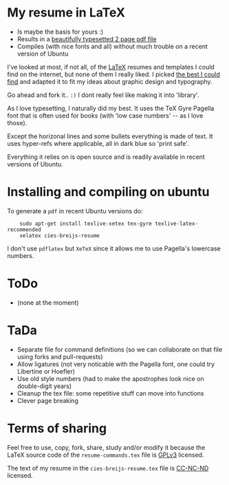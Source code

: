 # My resume in LaTeX

 * Is maybe the basis for yours :)
 * Results in a [beautifully typesetted 2 page pdf file](https://github.com/cies/resume/raw/master/cies-breijs-resume.pdf)
 * Compiles (with nice fonts and all) without much trouble on a recent version of Ubuntu

I've looked at most, if not all, of the [LaTeX](http://en.wikipedia.org/wiki/LaTeX) resumes and templates I could find on the internet, but none of them I really liked.  I picked [the best I could find](http://www.toofishes.net/blog/tags/latex) and adapted it to fit my ideas about graphic design and typography.

Go ahead and fork it.. `:)`  I dont really feel like making it into 'library'.

As I love typesetting, I naturally did my best. It uses the TeX Gyre Pagella font
that is often used for books (with 'low case numbers' -- as I love those).

Except the horizonal lines and some bullets everything is made of text.  It uses hyper-refs where applicable, all in dark blue so 'print safe'.

Everything it relies on is open source and is readily available in recent versions of Ubuntu.



# Installing and compiling on ubuntu

To generate a `pdf` in recent Ubuntu versions do:

        sudo apt-get install texlive-xetex tex-gyre texlive-latex-recommended
        xelatex cies-breijs-resume

I don't use `pdflatex` but `XeTeX` since it allows me to use Pagella's lowercase numbers.



# ToDo

  * (none at the moment)


# TaDa

  * Separate file for command definitions (so we can collaborate on that file using forks and pull-requests)
  * Allow ligatures (not very noticable with the Pagella font, one could try Libertine or Hoefler)
  * Use old style numbers (had to make the apostrophes look nice on double-digit years)
  * Cleanup the tex file: some repetitive stuff can move into functions
  * Clever page breaking


# Terms of sharing

Feel free to use, copy, fork, share, study and/or modify it because the LaTeX source code of the `resume-commands.tex` file is [GPLv3](http://www.gnu.org/licenses/quick-guide-gplv3.html) licensed.

The text of my resume in the `cies-breijs-resume.tex` file is [CC-NC-ND](http://creativecommons.org/licenses/by-nc-nd/3.0/) licensed.
